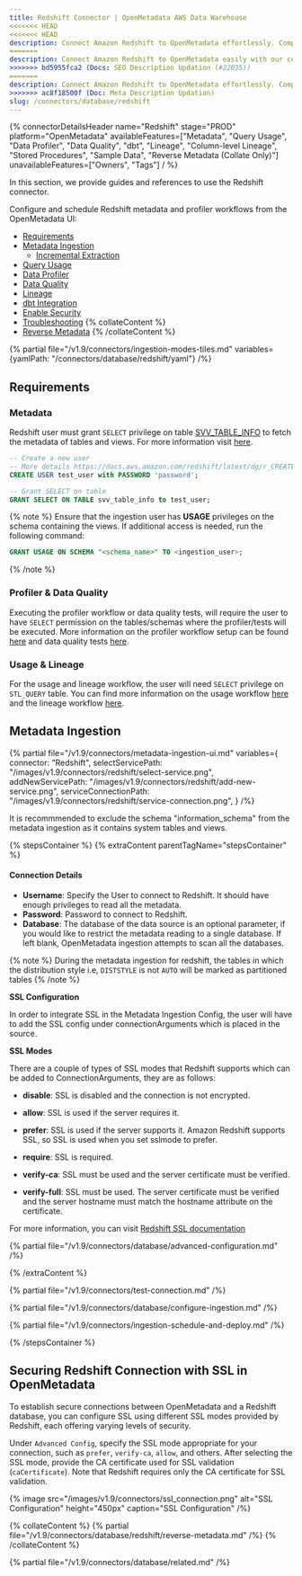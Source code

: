 ```yaml
---
title: Redshift Connector | OpenMetadata AWS Data Warehouse
<<<<<<< HEAD
<<<<<<< HEAD
description: Connect Amazon Redshift to OpenMetadata effortlessly. Complete setup guide, configuration steps, and metadata extraction for your data warehouse.
=======
description: Connect Amazon Redshift to OpenMetadata easily with our comprehensive database connector guide. Setup instructions, configuration tips, and metadata ext...
>>>>>>> bd5955fca2 (Docs: SEO Description Updation (#22035))
=======
description: Connect Amazon Redshift to OpenMetadata effortlessly. Complete setup guide, configuration steps, and metadata extraction for your data warehouse.
>>>>>>> ac8f18500f (Doc: Meta Description Updation)
slug: /connectors/database/redshift
---
```


{% connectorDetailsHeader
name="Redshift"
stage="PROD"
platform="OpenMetadata"
availableFeatures=["Metadata", "Query Usage", "Data Profiler", "Data Quality", "dbt", "Lineage", "Column-level Lineage", "Stored Procedures", "Sample Data", "Reverse Metadata (Collate Only)"]
unavailableFeatures=["Owners", "Tags"]
/ %}

In this section, we provide guides and references to use the Redshift connector.

Configure and schedule Redshift metadata and profiler workflows from the OpenMetadata UI:

- [Requirements](#requirements)
- [Metadata Ingestion](#metadata-ingestion)
    - [Incremental Extraction](/connectors/ingestion/workflows/metadata/incremental-extraction/redshift)
- [Query Usage](/connectors/ingestion/workflows/usage)
- [Data Profiler](/how-to-guides/data-quality-observability/profiler/workflow)
- [Data Quality](/how-to-guides/data-quality-observability/quality)
- [Lineage](/connectors/ingestion/lineage)
- [dbt Integration](/connectors/ingestion/workflows/dbt)
- [Enable Security](#securing-redshift-connection-with-ssl-in-openmetadata)
- [Troubleshooting](/connectors/database/redshift/troubleshooting)
{% collateContent %}
- [Reverse Metadata](#reverse-metadata)
{% /collateContent %}

{% partial file="/v1.9/connectors/ingestion-modes-tiles.md" variables={yamlPath: "/connectors/database/redshift/yaml"} /%}

## Requirements

### Metadata
Redshift user must grant `SELECT` privilege on table [SVV_TABLE_INFO](https://docs.aws.amazon.com/redshift/latest/dg/r_SVV_TABLE_INFO.html) to fetch the metadata of tables and views. For more information visit [here](https://docs.aws.amazon.com/redshift/latest/dg/c_visibility-of-data.html).

```sql
-- Create a new user
-- More details https://docs.aws.amazon.com/redshift/latest/dg/r_CREATE_USER.html
CREATE USER test_user with PASSWORD 'password';

-- Grant SELECT on table
GRANT SELECT ON TABLE svv_table_info to test_user;
```

{% note %}
Ensure that the ingestion user has **USAGE** privileges on the schema containing the views. If additional access is needed, run the following command:  

```sql
GRANT USAGE ON SCHEMA "<schema_name>" TO <ingestion_user>;
```
{% /note %}

### Profiler & Data Quality
Executing the profiler workflow or data quality tests, will require the user to have `SELECT` permission on the tables/schemas where the profiler/tests will be executed. More information on the profiler workflow setup can be found [here](/how-to-guides/data-quality-observability/profiler/workflow) and data quality tests [here](/how-to-guides/data-quality-observability/quality).

### Usage & Lineage
For the usage and lineage workflow, the user will need `SELECT` privilege on `STL_QUERY` table. You can find more information on the usage workflow [here](/connectors/ingestion/workflows/usage) and the lineage workflow [here](/connectors/ingestion/workflows/lineage).

## Metadata Ingestion

{% partial 
  file="/v1.9/connectors/metadata-ingestion-ui.md" 
  variables={
    connector: "Redshift", 
    selectServicePath: "/images/v1.9/connectors/redshift/select-service.png",
    addNewServicePath: "/images/v1.9/connectors/redshift/add-new-service.png",
    serviceConnectionPath: "/images/v1.9/connectors/redshift/service-connection.png",
} 
/%}

It is recommmended to exclude the schema "information_schema" from the metadata ingestion as it contains system tables and views.

{% stepsContainer %}
{% extraContent parentTagName="stepsContainer" %}

#### Connection Details

- **Username**: Specify the User to connect to Redshift. It should have enough privileges to read all the metadata.
- **Password**: Password to connect to Redshift.
- **Database**: The database of the data source is an optional parameter, if you would like to restrict the metadata reading to a single database. If left blank, OpenMetadata ingestion attempts to scan all the databases.

{% note %}
During the metadata ingestion for redshift, the tables in which the distribution style i.e, `DISTSTYLE` is not `AUTO` will be marked as partitioned tables
{% /note %}

**SSL Configuration**

In order to integrate SSL in the Metadata Ingestion Config, the user will have to add the SSL config under connectionArguments which is placed in the source.

**SSL Modes**

There are a couple of types of SSL modes that Redshift supports which can be added to ConnectionArguments, they are as follows:
- **disable**: SSL is disabled and the connection is not encrypted.

- **allow**: SSL is used if the server requires it.

- **prefer**: SSL is used if the server supports it. Amazon Redshift supports SSL, so SSL is used when you set sslmode to prefer.

- **require**: SSL is required.

- **verify-ca**: SSL must be used and the server certificate must be verified.

- **verify-full**: SSL must be used. The server certificate must be verified and the server hostname must match the hostname attribute on the certificate.

For more information, you can visit [Redshift SSL documentation](https://docs.aws.amazon.com/redshift/latest/mgmt/connecting-ssl-support.html)

{% partial file="/v1.9/connectors/database/advanced-configuration.md" /%}

{% /extraContent %}

{% partial file="/v1.9/connectors/test-connection.md" /%}

{% partial file="/v1.9/connectors/database/configure-ingestion.md" /%}

{% partial file="/v1.9/connectors/ingestion-schedule-and-deploy.md" /%}

{% /stepsContainer %}

## Securing Redshift Connection with SSL in OpenMetadata

To establish secure connections between OpenMetadata and a Redshift database, you can configure SSL using different SSL modes provided by Redshift, each offering varying levels of security.

Under `Advanced Config`, specify the SSL mode appropriate for your connection, such as `prefer`, `verify-ca`, `allow`, and others. After selecting the SSL mode, provide the CA certificate used for SSL validation (`caCertificate`). Note that Redshift requires only the CA certificate for SSL validation.

{% image
  src="/images/v1.9/connectors/ssl_connection.png"
  alt="SSL Configuration"
  height="450px"
  caption="SSL Configuration" /%}

{% collateContent %}
{% partial file="/v1.9/connectors/database/redshift/reverse-metadata.md" /%}
{% /collateContent %}

{% partial file="/v1.9/connectors/database/related.md" /%}
